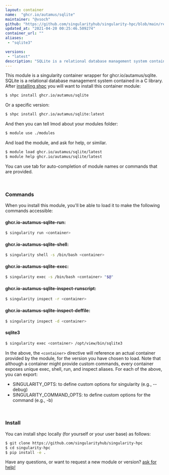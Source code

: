 ```yaml
---
layout: container
name:  "ghcr.io/autamus/sqlite"
maintainer: "@vsoch"
github: "https://github.com/singularityhub/singularity-hpc/blob/main/registry/ghcr.io/autamus/sqlite/container.yaml"
updated_at: "2021-04-20 00:25:46.509274"
container_url: ""
aliases:
 - "sqlite3"

versions:
 - "latest"
description: "SQLite is a relational database management system contained in a C library. "
---
```


This module is a singularity container wrapper for ghcr.io/autamus/sqlite.
SQLite is a relational database management system contained in a C library. 
After [installing shpc](#install) you will want to install this container module:

```bash
$ shpc install ghcr.io/autamus/sqlite
```

Or a specific version:

```bash
$ shpc install ghcr.io/autamus/sqlite:latest
```

And then you can tell lmod about your modules folder:

```bash
$ module use ./modules
```

And load the module, and ask for help, or similar.

```bash
$ module load ghcr.io/autamus/sqlite/latest
$ module help ghcr.io/autamus/sqlite/latest
```

You can use tab for auto-completion of module names or commands that are provided.

<br>

### Commands

When you install this module, you'll be able to load it to make the following commands accessible:

#### ghcr.io-autamus-sqlite-run:

```bash
$ singularity run <container>
```

#### ghcr.io-autamus-sqlite-shell:

```bash
$ singularity shell -s /bin/bash <container>
```

#### ghcr.io-autamus-sqlite-exec:

```bash
$ singularity exec -s /bin/bash <container> "$@"
```

#### ghcr.io-autamus-sqlite-inspect-runscript:

```bash
$ singularity inspect -r <container>
```

#### ghcr.io-autamus-sqlite-inspect-deffile:

```bash
$ singularity inspect -d <container>
```


#### sqlite3
       
```bash
$ singularity exec <container> /opt/view/bin/sqlite3
```



In the above, the `<container>` directive will reference an actual container provided
by the module, for the version you have chosen to load. Note that although a container
might provide custom commands, every container exposes unique exec, shell, run, and
inspect aliases. For each of the above, you can export:

 - SINGULARITY_OPTS: to define custom options for singularity (e.g., --debug)
 - SINGULARITY_COMMAND_OPTS: to define custom options for the command (e.g., -b)

<br>
  
### Install

You can install shpc locally (for yourself or your user base) as follows:

```bash
$ git clone https://github.com/singularityhub/singularity-hpc
$ cd singularity-hpc
$ pip install -e .
```

Have any questions, or want to request a new module or version? [ask for help!](https://github.com/singularityhub/singularity-hpc/issues)